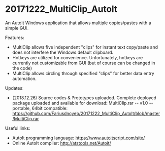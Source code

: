 # 20171222_MultiClip_AutoIt
An AutoIt Windows application that allows multiple copies/pastes with a simple GUI.

Features:
- MultiClip allows five independent "clips" for instant text copy/paste and does not interfere the Windows default clipboard.
- Hotkeys are utilized for convenience. Unfortunately, hotkeys are currently not customizable from GUI (but of course can be changed in the code)
- MultiClip allows circling through specified "clips" for better data entry automation.

Updates:
- (2018.12.26) Source codes & Prototypes uploaded. Complete deployed package uploaded and available for download: 
MultiClip.rar -- v1.0 -- portable, 64bit compatible: https://github.com/Fariusdnoyeb/20171222_MultiClip_AutoIt/blob/master/MultiClip.rar


Useful links:
- AutoIt programming language: https://www.autoitscript.com/site/
- Online AutoIt compiler: http://atstools.net/Autoit/
